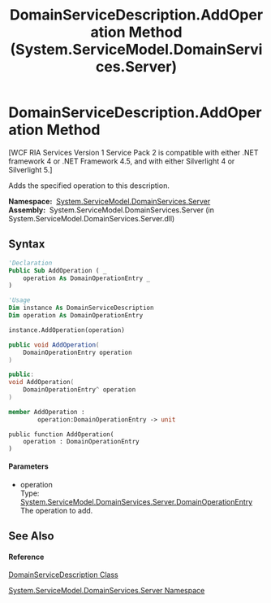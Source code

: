 ﻿---
title: DomainServiceDescription.AddOperation Method  (System.ServiceModel.DomainServices.Server)
TOCTitle: AddOperation Method
ms:assetid: M:System.ServiceModel.DomainServices.Server.DomainServiceDescription.AddOperation(System.ServiceModel.DomainServices.Server.DomainOperationEntry)
ms:mtpsurl: https://msdn.microsoft.com/en-us/library/system.servicemodel.domainservices.server.domainservicedescription.addoperation(v=VS.91)
ms:contentKeyID: 28754585
ms.date: 01/27/2012
mtps_version: v=VS.91
f1_keywords:
- System.ServiceModel.DomainServices.Server.DomainServiceDescription.AddOperation
dev_langs:
- CSharp
- JScript
- VB
- FSharp
- c++
api_location:
- System.ServiceModel.DomainServices.Server.dll
api_name:
- System.ServiceModel.DomainServices.Server.DomainServiceDescription.AddOperation
api_type:
- Managed
topic_type:
- apiref
- kbSyntax
product_family_name: VS
ROBOTS: INDEX,FOLLOW
---

# DomainServiceDescription.AddOperation Method

\[WCF RIA Services Version 1 Service Pack 2 is compatible with either .NET framework 4 or .NET Framework 4.5, and with either Silverlight 4 or Silverlight 5.\]

Adds the specified operation to this description.

**Namespace:**  [System.ServiceModel.DomainServices.Server](ff423220\(v=vs.91\).md)  
**Assembly:**  System.ServiceModel.DomainServices.Server (in System.ServiceModel.DomainServices.Server.dll)

## Syntax

``` vb
'Declaration
Public Sub AddOperation ( _
    operation As DomainOperationEntry _
)
```

``` vb
'Usage
Dim instance As DomainServiceDescription
Dim operation As DomainOperationEntry

instance.AddOperation(operation)
```

``` csharp
public void AddOperation(
    DomainOperationEntry operation
)
```

``` c++
public:
void AddOperation(
    DomainOperationEntry^ operation
)
```

``` fsharp
member AddOperation : 
        operation:DomainOperationEntry -> unit 
```

``` jscript
public function AddOperation(
    operation : DomainOperationEntry
)
```

#### Parameters

  - operation  
    Type: [System.ServiceModel.DomainServices.Server.DomainOperationEntry](ff423137\(v=vs.91\).md)  
    The operation to add.  

## See Also

#### Reference

[DomainServiceDescription Class](ff422896\(v=vs.91\).md)

[System.ServiceModel.DomainServices.Server Namespace](ff423220\(v=vs.91\).md)

